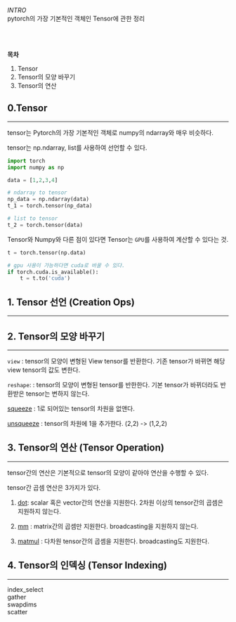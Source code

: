 *INTRO*   
pytorch의 가장 기본적인 객체인 Tensor에 관한 정리  

<br>
<br>

__목차__  
1. Tensor  
2. Tensor의 모양 바꾸기  
3. Tensor의 연산


## 0.Tensor
___
tensor는 Pytorch의 가장 기본적인 객체로 numpy의 ndarray와 매우 비슷하다.

tensor는 np.ndarray, list를 사용하여 선언할 수 있다.  

```python
import torch 
import numpy as np 

data = [1,2,3,4]

# ndarray to tensor
np_data = np.ndarray(data)
t_1 = torch.tensor(np_data)

# list to tensor
t_2 = torch.tensor(data)
```

Tensor와 Numpy와 다른 점이 있다면 Tensor는 `GPU`를 사용하여 계산할 수 있다는 것.

```python
t = torch.tensor(np.data)

# gpu 사용이 가능하다면 cuda로 바꿀 수 있다. 
if torch.cuda.is_available():
    t = t.to('cuda')
```

## 1. Tensor 선언 (Creation Ops)
---



## 2. Tensor의 모양 바꾸기 
___

`view` : tensor의 모양이 변형된 View tensor를 반환한다. 기존 tensor가 바뀌면 해당 view tensor의 값도 변한다.  

`reshape`: : tensor의 모양이 변형된 tensor를 반한한다. 기본 tensor가 바뀌더라도 반환받은 tensor는 변하지 않는다. 

[squeeze](https://pytorch.org/docs/stable/generated/torch.squeeze.html#torch.squeeze) : 1로 되어있는 tensor의 차원을 없앤다. 

[unsqueeze](https://pytorch.org/docs/stable/generated/torch.unsqueeze.html#torch.unsqueeze) : tensor의 차원에 1을 추가한다. (2,2) -> (1,2,2)

## 3. Tensor의 연산 (Tensor Operation)
___

tensor간의 연산은 기본적으로 tensor의 모양이 같아야 연산을 수행할 수 있다. 

tensor간 곱셈 연산은 3가지가 있다. 

1. [dot](https://pytorch.org/docs/stable/generated/torch.dot.html#torch.dot): scalar 혹은 vector간의 연산을 지원한다. 2차원 이상의 tensor간의 곱셈은 지원하지 않는다.  

2. [mm](https://pytorch.org/docs/stable/generated/torch.mm.html#torch.mm) : matrix간의 곱셈만 지원한다.       broadcasting을 지원하지 않는다.

3. [matmul](https://pytorch.org/docs/stable/generated/torch.matmul.html#torch.matmul) : 다차원 tensor간의 곱셈을 지원한다. broadcasting도 지원한다. 

## 4. Tensor의 인덱싱 (Tensor Indexing)
---
index_select  
gather  
swapdims  
scatter  